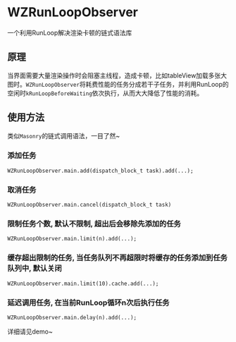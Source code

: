 # WZRunLoopObserver
一个利用RunLoop解决渲染卡顿的链式语法库

## 原理
当界面需要大量渲染操作时会阻塞主线程，造成卡顿，比如tableView加载多张大图时。`WZRunLoopObserver`将耗费性能的任务分成若干子任务，并利用RunLoop的空闲时`kRunLoopBeforeWaiting`依次执行，从而大大降低了性能的消耗。

## 使用方法
类似`Masonry`的链式调用语法，一目了然~

### 添加任务
```objc
WZRunLoopObserver.main.add(dispatch_block_t task).add(...);
```

### 取消任务
```objc
WZRunLoopObserver.main.cancel(dispatch_block_t task)
```

### 限制任务个数, 默认不限制, 超出后会移除先添加的任务
```objc 
WZRunLoopObserver.main.limit(n).add(...);
```

### 缓存超出限制的任务, 当任务队列不再超限时将缓存的任务添加到任务队列中, 默认关闭
```objc
WZRunLoopObserver.main.limit(10).cache.add(...);
```

### 延迟调用任务, 在当前RunLoop循环n次后执行任务
```objc 
WZRunLoopObserver.main.delay(n).add(...);
```

详细请见demo~